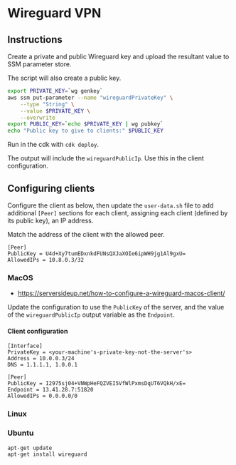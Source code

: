 # Wireguard VPN

## Instructions

Create a private and public Wireguard key and upload the resultant value to SSM parameter store.

The script will also create a public key.

```sh
export PRIVATE_KEY=`wg genkey`
aws ssm put-parameter --name "wireguardPrivateKey" \
    --type "String" \
    --value $PRIVATE_KEY \
    --overwrite
export PUBLIC_KEY=`echo $PRIVATE_KEY | wg pubkey`
echo "Public key to give to clients:" $PUBLIC_KEY
```

Run in the cdk with `cdk deploy`.

The output will include the `wireguardPublicIp`. Use this in the client configuration.

## Configuring clients

Configure the client as below, then update the `user-data.sh` file to add additional `[Peer]` sections for each client, assigning each client (defined by its public key), an IP address.

Match the address of the client with the allowed peer.

```
[Peer]
PublicKey = U4d+Xy7tumEDxnkdFUNsQXJaXOIe6ipWH9jg1Al9gxU=
AllowedIPs = 10.8.0.3/32
```

### MacOS

- https://serversideup.net/how-to-configure-a-wireguard-macos-client/

Update the configuration to use the `PublicKey` of the server, and the value of the `wireguardPublicIp` output variable as the `Endpoint`.

#### Client configuration

```
[Interface]
PrivateKey = <your-machine's-private-key-not-the-server's>
Address = 10.0.0.3/24
DNS = 1.1.1.1, 1.0.0.1

[Peer]
PublicKey = I2975sj04+VNWpHeFQZVEI5VfWlPxmsDqUT6VQkH/xE=
Endpoint = 13.41.28.7:51820
AllowedIPs = 0.0.0.0/0
```

### Linux

### Ubuntu

```
apt-get update
apt-get install wireguard
